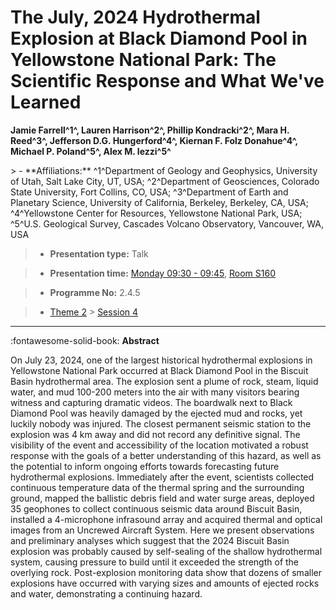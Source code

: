 # The July, 2024 Hydrothermal Explosion at Black Diamond Pool in Yellowstone National Park: The Scientific Response and What We've Learned

**Jamie Farrell^1^, Lauren Harrison^2^, Phillip Kondracki^2^, Mara H. Reed^3^, Jefferson D.G. Hungerford^4^, Kiernan F. Folz Donahue^4^, Michael P. Poland^5^, Alex M. Iezzi^5^**

<!-- more -->> - **Affiliations:** ^1^Department of Geology and Geophysics, University of Utah, Salt Lake City, UT, USA; ^2^Department of Geosciences, Colorado State University, Fort Collins, CO, USA; ^3^Department of Earth and Planetary Science, University of California, Berkeley, Berkeley, CA, USA; ^4^Yellowstone Center for Resources, Yellowstone National Park, USA; ^5^U.S. Geological Survey, Cascades Volcano Observatory, Vancouver, WA, USA

> - **Presentation type:** Talk

> - **Presentation time:** [Monday 09:30 - 09:45](../sessions_comparison.md#__tabbed_1_2), [Room S160](../maps_venue.md#__tabbed_1_2)

> - **Programme No:** 2.4.5

> - [Theme 2](../theme2.md) > [Session 4](../sessions/session-2-4.md)

--- 

:fontawesome-solid-book: **Abstract**

On July 23, 2024, one of the largest historical hydrothermal explosions in Yellowstone National Park occurred at Black Diamond Pool in the Biscuit Basin hydrothermal area. The explosion sent a plume of rock, steam, liquid water, and mud 100-200 meters into the air with many visitors bearing witness and capturing dramatic videos. The boardwalk next to Black Diamond Pool was heavily damaged by the ejected mud and rocks, yet luckily nobody was injured. The closest permanent seismic station to the explosion was 4 km away and did not record any definitive signal. The visibility of the event and accessibility of the location motivated a robust response with the goals of a better understanding of this hazard, as well as the potential to inform ongoing efforts towards forecasting future hydrothermal explosions. Immediately after the event, scientists collected continuous temperature data of the thermal spring and the surrounding ground, mapped the ballistic debris field and water surge areas, deployed 35 geophones to collect continuous seismic data around Biscuit Basin, installed a 4-microphone infrasound array and acquired thermal and optical images from an Uncrewed Aircraft System. Here we present observations and preliminary analyses which suggest that the 2024 Biscuit Basin explosion was probably caused by self-sealing of the shallow hydrothermal system, causing pressure to build until it exceeded the strength of the overlying rock. Post-explosion monitoring data show that dozens of smaller explosions have occurred with varying sizes and amounts of ejected rocks and water, demonstrating a continuing hazard.

